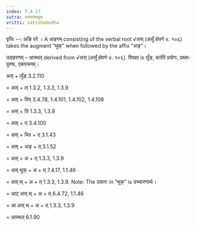 ```yaml
---
index: 7.4.17
sutra: अस्यतेस्थुक्
vritti: satishabodha
---
```



वृत्तिः --: अङि परे । A अङ्गम् consisting of the verbal root √अस् (असुँ क्षेपणे ४. १०६) takes the augment “थुक्” when followed by the affix “अङ्”।


उदाहरणम् – आस्थत् derived from √अस् (असुँ क्षेपणे ४. १०६). विवक्षा is लुँङ्, कर्तरि प्रयोगः, प्रथम-पुरुषः, एकवचनम्।


अस् + लुँङ् 3.2.110

= अस् + ल् 1.3.2, 1.3.3, 1.3.9

= अस् + तिप् 3.4.78, 1.4.101, 1.4.102, 1.4.108

= अस् + ति 1.3.3, 1.3.9

= अस् + त् 3.4.100

= अस् + च्लि + त् 3.1.43

= अस् + अङ् + त् 3.1.52

= अस् + अ + त् 1.3.3, 1.3.9

= अस् थुक् + अ + त् 7.4.17, 1.1.46

= अस् थ् + अ + त् 1.3.3, 1.3.9. Note: The उकारः in “थुक्” is उच्चारणार्थः।

= आट् अस् थ् + अ + त् 6.4.72, 1.1.46

= आ अस् थ् + अ + त् 1.3.3, 1.3.9

= आस्थत् 6.1.90

